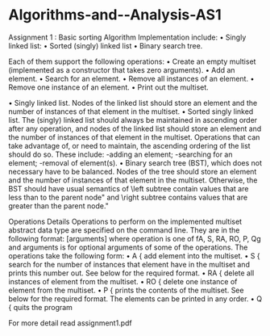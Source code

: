 # Algorithms-and--Analysis-AS1
Assignment 1 : Basic sorting Algorithm
Implementation include:
  • Singly linked list: 
  • Sorted (singly) linked list
  • Binary search tree.
  
 Each of them support the following operations:
• Create an empty multiset (implemented as a constructor that takes zero arguments).
• Add an element.
• Search for an element.
• Remove all instances of an element.
• Remove one instance of an element.
• Print out the multiset.

• Singly linked list. Nodes of the linked list should store an element and the number of instances of that element in the multiset.
• Sorted singly linked list. The (singly) linked list should always be maintained in ascending order after any operation, and nodes of the linked list should store an element and the number of instances of that element in the multiset. Operations that can take advantage of, or need to maintain, the ascending ordering of the list should do so. These include:
  -adding an element;
  -searching for an element;
  -removal of element(s).
• Binary search tree (BST), which does not necessary have to be balanced. Nodes of the tree should store an element and the number of instances of that element in the multiset. Otherwise, the BST should have usual semantics of \left subtree contain values that are less than to the parent node" and \right subtree contains values that are greater than the parent node."

Operations Details
Operations to perform on the implemented multiset abstract data type are specified on the command line. They are in the following format:
    <operation> [arguments] 
where operation is one of fA, S, RA, RO, P, Qg and arguments is for optional arguments of some of the operations. The operations take the following form:
• A <element> { add element into the multiset.
• S <element> { search for the number of instances that element have in the multiset and prints this number out. See below for the required format.
• RA <element> { delete all instances of element from the multiset.
• RO <element> { delete one instance of element from the multiset.
• P { prints the contents of the multiset. See below for the required format. The elements can be printed in any order.
• Q { quits the program
  
  For more detail read assignment1.pdf
